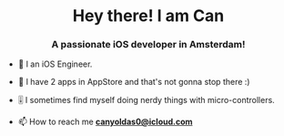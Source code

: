 <h1 align="center">Hey there! I am Can</h1>
<h3 align="center">A passionate iOS developer in Amsterdam!</h3>

- 🔭  I an iOS Engineer.
  
- 📱  I have 2 apps in AppStore and that's not gonna stop there :)

- 🎚️  I sometimes find myself doing nerdy things with micro-controllers.

- 📫 How to reach me **canyoldas0@icloud.com**
